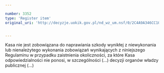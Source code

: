 ```yaml
---

number: 3352
type: 'Register item'
original_uri: 'http://decyzje.uokik.gov.pl/nd_wz_um.nsf/0/2C4A9A346CC1037AC1257A330030BE1A?OpenDocument'


---
```


Kasa nie jest zobowiązana do naprawiania szkody wynikłej z niewykonania lub nienależytego wykonania zobowiązań wynikających z niniejszego Regulaminu w przypadku zaistnienia okoliczności, za które Kasa odpowiedzialności nie ponosi, w szczególności (...) decyzji organów władzy publicznej (...)
